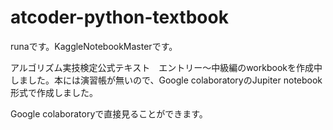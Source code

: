 # atcoder-python-textbook
runaです。KaggleNotebookMasterです。

アルゴリズム実技検定公式テキスト　エントリー～中級編のworkbookを作成中しました。本には演習帳が無いので、Google colaboratoryのJupiter notebook形式で作成しました。

Google colaboratoryで直接見ることができます。
